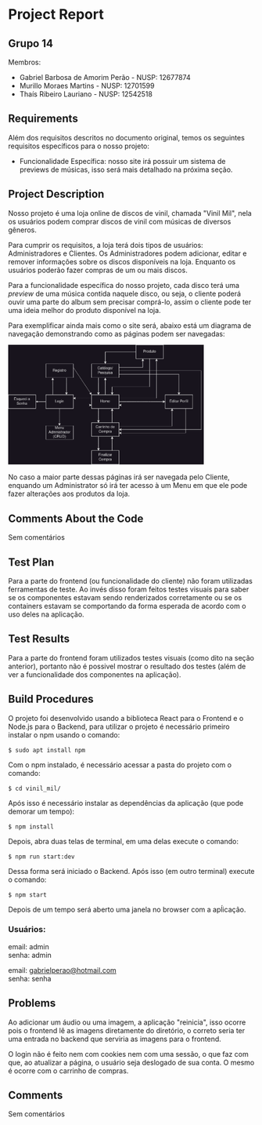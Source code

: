 # Project Report
## Grupo 14
Membros:  
- Gabriel Barbosa de Amorim Perão - NUSP: 12677874
- Murillo Moraes Martins - NUSP: 12701599
- Thaís Ribeiro Lauriano - NUSP: 12542518

## Requirements
Além dos requisitos descritos no documento original, temos os seguintes requisitos específicos para o nosso projeto:
- Funcionalidade Específica: nosso site irá possuir um sistema de previews de músicas, isso será mais detalhado na próxima seção.

## Project Description
Nosso projeto é uma loja online de discos de vinil, chamada "Vinil Mil", nela os usuários podem comprar discos de vinil com músicas de diversos gêneros.  
  
Para cumprir os requisitos, a loja terá dois tipos de usuários: Administradores e Clientes. Os Administradores podem adicionar, editar e remover informações sobre os discos disponíveis na loja. Enquanto os usuários poderão fazer compras de um ou mais discos.  
  
Para a funcionalidade específica do nosso projeto, cada disco terá uma _preview_ de uma música contida naquele disco, ou seja, o cliente poderá ouvir uma parte do album sem precisar comprá-lo, assim o cliente pode ter uma ideia melhor do produto disponível na loja. 
  
Para exemplificar ainda mais como o site será, abaixo está um diagrama de navegação demonstrando como as páginas podem ser navegadas:

<img src="NavigationDiagram.png" alt="Navigation Diagram" width="400">

No caso a maior parte dessas páginas irá ser navegada pelo Cliente, enquando um Administrator só irá ter acesso à um Menu em que ele pode fazer alterações aos produtos da loja.

## Comments About the Code
Sem comentários

## Test Plan
Para a parte do frontend (ou funcionalidade do cliente) não foram utilizadas ferramentas de teste. Ao invés disso foram feitos testes visuais para saber se os componentes estavam sendo renderizados corretamente ou se os containers estavam se comportando da forma esperada de acordo com o uso deles na aplicação.

## Test Results
Para a parte do frontend foram utilizados testes visuais (como dito na seção anterior), portanto não é possivel mostrar o resultado dos testes (além de ver a funcionalidade dos componentes na aplicação).

## Build Procedures
O projeto foi desenvolvido usando a biblioteca React para o Frontend e o Node.js para o Backend, para utilizar o projeto é necessário primeiro instalar o npm usando o comando:
```
$ sudo apt install npm
```
Com o npm instalado, é necessário acessar a pasta do projeto com o comando:
```
$ cd vinil_mil/
```
Após isso é necessário instalar as dependências da aplicação (que pode demorar um tempo):
```
$ npm install
```
Depois, abra duas telas de terminal, em uma delas execute o comando:
```
$ npm run start:dev
```
Dessa forma será iniciado o Backend. Após isso (em outro terminal) execute o comando:
```
$ npm start
```
Depois de um tempo será aberto uma janela no browser com a apĺicação.

### Usuários:
email: admin  
senha: admin

email: gabrielperao@hotmail.com  
senha: senha

## Problems
Ao adicionar um áudio ou uma imagem, a aplicação "reinicia", isso ocorre pois o frontend lê as imagens diretamente do diretório, o correto seria ter uma entrada no backend que serviria as imagens para o frontend.

O login não é feito nem com cookies nem com uma sessão, o que faz com que, ao atualizar a página, o usuário seja deslogado de sua conta. O mesmo é ocorre com o carrinho de compras.

## Comments
Sem comentários
